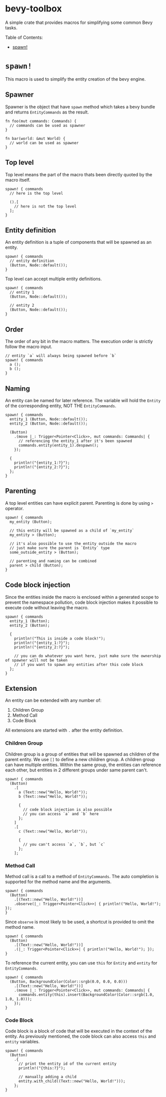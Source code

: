 # bevy-toolbox

A simple crate that provides macros for simplifying some common Bevy tasks.

Table of Contents:

- [spawn!](#spawn)

# `spawn!`

This macro is used to simplify the entity creation of the bevy engine.

## Spawner

Spawner is the object that have `spawn` method which takes a bevy bundle and returns
`EntityCommands` as the result.

```rs, no_run
fn foo(mut commands: Commands) {
  // commands can be used as spawner
}

fn bar(world: &mut World) {
  // world can be used as spawner
}
```

## Top level

Top level means the part of the macro thats been directly quoted by the macro itself.

```rs, no_run
spawn! { commands
  // here is the top level

  ().[
    // here is not the top level
  ];
}
```

## Entity definition

An entity definition is a tuple of components that will be spawned as an entity.

```rs, no_run
spawn! { commands
  // entity definition
  (Button, Node::default());
}
```

Top level can accept multiple entity definitions.

```rs, no_run
spawn! { commands
  // entity 1
  (Button, Node::default());

  // entity 2
  (Button, Node::default());
}
```

## Order

The order of any bit in the macro matters. The execution order is strictly follow the macro input.

```rs, no_run
// entity `a` will always being spawned before `b`
spawn! { commands
  a ();
  b ();
}
```

## Naming

An entity can be named for later reference. The variable will hold the `Entity` of the corresponding
entity, NOT THE `EntityCommands`.

```rs, no_run
spawn! { commands
  entity_1 (Button, Node::default());
  entity_2 (Button, Node::default());

  (Button)
    .(move |_: Trigger<Pointer<Click>>, mut commands: Commands| {
      // referencing the entity_1 after it's been spawned
      commands.entity(entity_1).despawn();
    });

  {
    println!("{entity_1:?}");
    println!("{entity_2:?}");
  };
}
```

## Parenting

A top level entities can have explicit parent. Parenting is done by using `>` operator.

```rs, no_run
spawn! { commands
  my_entity (Button);

  // this entity will be spawned as a child of `my_entity`
  my_entity > (Button);

  // it's also possible to use the entity outside the macro
  // just make sure the parent is `Entity` type
  some_outside_entity > (Button);

  // parenting and naming can be combined
  parent > child (Button);
}
```

## Code block injection

Since the entities inside the macro is enclosed within a generated scope to prevent the namespace
pollution, code block injection makes it possible to execute code without leaving the macro.

```rs, no_run
spawn! { commands
  entity_1 (Button);
  entity_2 (Button);

  {
    println!("This is inside a code block!");
    println!("{entity_1:?}");
    println!("{entity_2:?}");

    // you can do whatever you want here, just make sure the ownership of spawner will not be taken
    // if you want to spawn any entities after this code block
  };
}
```

## Extension

An entity can be extended with any number of:

1. Children Group
1. Method Call
1. Code Block

All extensions are started with `.` after the entity definition.

### Children Group

Children group is a group of entities that will be spawned as children of the parent entity. We
use `[]` to define a new children group. A children group can have multiple entities. Within the
same group, the entities can reference each other, but entities in 2 different groups under same
parent can't.

```rs, no_run
spawn! { commands
  (Button)
    .[
      a (Text::new("Hello, World!"));
      b (Text::new("Hello, World!"));

      {
        // code block injection is also possible
        // you can access `a` and `b` here
      };
    ]
    .[
      c (Text::new("Hello, World!"));

      {
        // you can't access `a`, `b`, but `c`
      };
    ];
```

### Method Call

Method call is a call to a method of `EntityCommands`. The auto completion is supported for the
method name and the arguments.

```rs, no_run
spawn! { commands
  (Button)
    .[(Text::new("Hello, World!"))]
    .observe(|_: Trigger<Pointer<Click>>| { println!("Hello, World!"); });
}
```

Since `observe` is most likely to be used, a shortcut is provided to omit the method name.

```rs, no_run
spawn! { commands
  (Button)
    .[(Text::new("Hello, World!"))]
    .(|_: Trigger<Pointer<Click>>| { println!("Hello, World!"); });
}
```

To reference the current entity, you can use `this` for `Entity` and `entity` for `EntityCommands`.

```rs, no_run
spawn! { commands
  (Button, BackgroundColor(Color::srgb(0.0, 0.0, 0.0)))
    .[(Text::new("Hello, World!"))]
    .(move |_: Trigger<Pointer<Click>>, mut commands: Commands| {
      commands.entity(this).insert(BackgroundColor(Color::srgb(1.0, 1.0, 1.0)));
    });
}
```

### Code Block

Code block is a block of code that will be executed in the context of the entity. As previously
mentioned, the code block can also access `this` and `entity` variables.

```rs, no_run
spawn! { commands
  (Button)
    .{
      // print the entity id of the current entity
      println!("{this:?}");

      // manually adding a child
      entity.with_child((Text::new("Hello, World!")));
    };
}
```